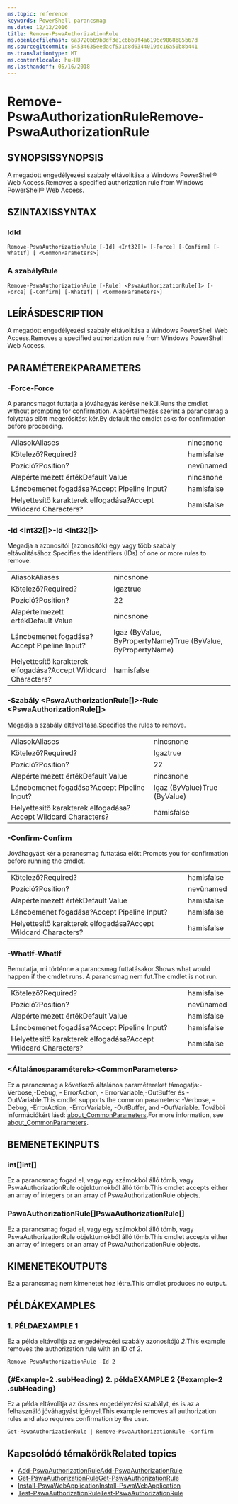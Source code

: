 ```yaml
---
ms.topic: reference
keywords: PowerShell parancsmag
ms.date: 12/12/2016
title: Remove-PswaAuthorizationRule
ms.openlocfilehash: 6a3720bb9b8df3e1c6bb9f4a6196c9868b85b67d
ms.sourcegitcommit: 54534635eedacf531d8d6344019dc16a50b8b441
ms.translationtype: MT
ms.contentlocale: hu-HU
ms.lasthandoff: 05/16/2018
---
```

# <a name="remove-pswaauthorizationrule"></a><span data-ttu-id="4d256-103">Remove-PswaAuthorizationRule</span><span class="sxs-lookup"><span data-stu-id="4d256-103">Remove-PswaAuthorizationRule</span></span>

## <a name="synopsis"></a><span data-ttu-id="4d256-104">SYNOPSIS</span><span class="sxs-lookup"><span data-stu-id="4d256-104">SYNOPSIS</span></span>

<span data-ttu-id="4d256-105">A megadott engedélyezési szabály eltávolítása a Windows PowerShell® Web Access.</span><span class="sxs-lookup"><span data-stu-id="4d256-105">Removes a specified authorization rule from Windows PowerShell® Web Access.</span></span>

## <a name="syntax"></a><span data-ttu-id="4d256-106">SZINTAXIS</span><span class="sxs-lookup"><span data-stu-id="4d256-106">SYNTAX</span></span>

### <a name="id"></a><span data-ttu-id="4d256-107">Id</span><span class="sxs-lookup"><span data-stu-id="4d256-107">Id</span></span>
```
Remove-PswaAuthorizationRule [-Id] <Int32[]> [-Force] [-Confirm] [-WhatIf] [ <CommonParameters>]
```

### <a name="rule"></a><span data-ttu-id="4d256-108">A szabály</span><span class="sxs-lookup"><span data-stu-id="4d256-108">Rule</span></span>
```
Remove-PswaAuthorizationRule [-Rule] <PswaAuthorizationRule[]> [-Force] [-Confirm] [-WhatIf] [ <CommonParameters>]
```

## <a name="description"></a><span data-ttu-id="4d256-109">LEÍRÁS</span><span class="sxs-lookup"><span data-stu-id="4d256-109">DESCRIPTION</span></span>

<span data-ttu-id="4d256-110">A megadott engedélyezési szabály eltávolítása a Windows PowerShell Web Access.</span><span class="sxs-lookup"><span data-stu-id="4d256-110">Removes a specified authorization rule from Windows PowerShell Web Access.</span></span>

## <a name="parameters"></a><span data-ttu-id="4d256-111">PARAMÉTEREK</span><span class="sxs-lookup"><span data-stu-id="4d256-111">PARAMETERS</span></span>

### <a name="-force"></a><span data-ttu-id="4d256-112">-Force</span><span class="sxs-lookup"><span data-stu-id="4d256-112">-Force</span></span>

<span data-ttu-id="4d256-113">A parancsmagot futtatja a jóváhagyás kérése nélkül.</span><span class="sxs-lookup"><span data-stu-id="4d256-113">Runs the cmdlet without prompting for confirmation.</span></span> <span data-ttu-id="4d256-114">Alapértelmezés szerint a parancsmag a folytatás előtt megerősítést kér.</span><span class="sxs-lookup"><span data-stu-id="4d256-114">By default the cmdlet asks for confirmation before proceeding.</span></span>

|||
|-|-|
| <span data-ttu-id="4d256-115">Aliasok</span><span class="sxs-lookup"><span data-stu-id="4d256-115">Aliases</span></span>                              | <span data-ttu-id="4d256-116">nincs</span><span class="sxs-lookup"><span data-stu-id="4d256-116">none</span></span>                                 |
| <span data-ttu-id="4d256-117">Kötelező?</span><span class="sxs-lookup"><span data-stu-id="4d256-117">Required?</span></span>                            | <span data-ttu-id="4d256-118">hamis</span><span class="sxs-lookup"><span data-stu-id="4d256-118">false</span></span>                                |
| <span data-ttu-id="4d256-119">Pozíció?</span><span class="sxs-lookup"><span data-stu-id="4d256-119">Position?</span></span>                            | <span data-ttu-id="4d256-120">nevű</span><span class="sxs-lookup"><span data-stu-id="4d256-120">named</span></span>                                |
| <span data-ttu-id="4d256-121">Alapértelmezett érték</span><span class="sxs-lookup"><span data-stu-id="4d256-121">Default Value</span></span>                        | <span data-ttu-id="4d256-122">nincs</span><span class="sxs-lookup"><span data-stu-id="4d256-122">none</span></span>                                 |
| <span data-ttu-id="4d256-123">Láncbemenet fogadása?</span><span class="sxs-lookup"><span data-stu-id="4d256-123">Accept Pipeline Input?</span></span>               | <span data-ttu-id="4d256-124">hamis</span><span class="sxs-lookup"><span data-stu-id="4d256-124">false</span></span>                                |
| <span data-ttu-id="4d256-125">Helyettesítő karakterek elfogadása?</span><span class="sxs-lookup"><span data-stu-id="4d256-125">Accept Wildcard Characters?</span></span>          | <span data-ttu-id="4d256-126">hamis</span><span class="sxs-lookup"><span data-stu-id="4d256-126">false</span></span>                                |

### <a name="-id-ltint32gt"></a><span data-ttu-id="4d256-127">-Id &lt;Int32\[\]&gt;</span><span class="sxs-lookup"><span data-stu-id="4d256-127">-Id &lt;Int32\[\]&gt;</span></span>

<span data-ttu-id="4d256-128">Megadja a azonosítói (azonosítók) egy vagy több szabály eltávolításához.</span><span class="sxs-lookup"><span data-stu-id="4d256-128">Specifies the identifiers (IDs) of one or more rules to remove.</span></span>

|||
|-|-|
| <span data-ttu-id="4d256-129">Aliasok</span><span class="sxs-lookup"><span data-stu-id="4d256-129">Aliases</span></span>                              | <span data-ttu-id="4d256-130">nincs</span><span class="sxs-lookup"><span data-stu-id="4d256-130">none</span></span>                                 |
| <span data-ttu-id="4d256-131">Kötelező?</span><span class="sxs-lookup"><span data-stu-id="4d256-131">Required?</span></span>                            | <span data-ttu-id="4d256-132">Igaz</span><span class="sxs-lookup"><span data-stu-id="4d256-132">true</span></span>                                 |
| <span data-ttu-id="4d256-133">Pozíció?</span><span class="sxs-lookup"><span data-stu-id="4d256-133">Position?</span></span>                            | <span data-ttu-id="4d256-134">2</span><span class="sxs-lookup"><span data-stu-id="4d256-134">2</span></span>                                    |
| <span data-ttu-id="4d256-135">Alapértelmezett érték</span><span class="sxs-lookup"><span data-stu-id="4d256-135">Default Value</span></span>                        | <span data-ttu-id="4d256-136">nincs</span><span class="sxs-lookup"><span data-stu-id="4d256-136">none</span></span>                                 |
| <span data-ttu-id="4d256-137">Láncbemenet fogadása?</span><span class="sxs-lookup"><span data-stu-id="4d256-137">Accept Pipeline Input?</span></span>               | <span data-ttu-id="4d256-138">Igaz (ByValue, ByPropertyName)</span><span class="sxs-lookup"><span data-stu-id="4d256-138">True (ByValue, ByPropertyName)</span></span>       |
| <span data-ttu-id="4d256-139">Helyettesítő karakterek elfogadása?</span><span class="sxs-lookup"><span data-stu-id="4d256-139">Accept Wildcard Characters?</span></span>          | <span data-ttu-id="4d256-140">hamis</span><span class="sxs-lookup"><span data-stu-id="4d256-140">false</span></span>                                |

### <a name="-rule-ltpswaauthorizationrulegt"></a><span data-ttu-id="4d256-141">-Szabály &lt;PswaAuthorizationRule\[\]&gt;</span><span class="sxs-lookup"><span data-stu-id="4d256-141">-Rule &lt;PswaAuthorizationRule\[\]&gt;</span></span>

<span data-ttu-id="4d256-142">Megadja a szabály eltávolítása.</span><span class="sxs-lookup"><span data-stu-id="4d256-142">Specifies the rules to remove.</span></span>

|||
|-|-|
| <span data-ttu-id="4d256-143">Aliasok</span><span class="sxs-lookup"><span data-stu-id="4d256-143">Aliases</span></span>                              | <span data-ttu-id="4d256-144">nincs</span><span class="sxs-lookup"><span data-stu-id="4d256-144">none</span></span>                                 |
| <span data-ttu-id="4d256-145">Kötelező?</span><span class="sxs-lookup"><span data-stu-id="4d256-145">Required?</span></span>                            | <span data-ttu-id="4d256-146">Igaz</span><span class="sxs-lookup"><span data-stu-id="4d256-146">true</span></span>                                 |
| <span data-ttu-id="4d256-147">Pozíció?</span><span class="sxs-lookup"><span data-stu-id="4d256-147">Position?</span></span>                            | <span data-ttu-id="4d256-148">2</span><span class="sxs-lookup"><span data-stu-id="4d256-148">2</span></span>                                    |
| <span data-ttu-id="4d256-149">Alapértelmezett érték</span><span class="sxs-lookup"><span data-stu-id="4d256-149">Default Value</span></span>                        | <span data-ttu-id="4d256-150">nincs</span><span class="sxs-lookup"><span data-stu-id="4d256-150">none</span></span>                                 |
| <span data-ttu-id="4d256-151">Láncbemenet fogadása?</span><span class="sxs-lookup"><span data-stu-id="4d256-151">Accept Pipeline Input?</span></span>               | <span data-ttu-id="4d256-152">Igaz (ByValue)</span><span class="sxs-lookup"><span data-stu-id="4d256-152">True (ByValue)</span></span>                       |
| <span data-ttu-id="4d256-153">Helyettesítő karakterek elfogadása?</span><span class="sxs-lookup"><span data-stu-id="4d256-153">Accept Wildcard Characters?</span></span>          | <span data-ttu-id="4d256-154">hamis</span><span class="sxs-lookup"><span data-stu-id="4d256-154">false</span></span>                                |

### <a name="-confirm"></a><span data-ttu-id="4d256-155">-Confirm</span><span class="sxs-lookup"><span data-stu-id="4d256-155">-Confirm</span></span>

<span data-ttu-id="4d256-156">Jóváhagyást kér a parancsmag futtatása előtt.</span><span class="sxs-lookup"><span data-stu-id="4d256-156">Prompts you for confirmation before running the cmdlet.</span></span>

|||
|-|-|
| <span data-ttu-id="4d256-157">Kötelező?</span><span class="sxs-lookup"><span data-stu-id="4d256-157">Required?</span></span>                            | <span data-ttu-id="4d256-158">hamis</span><span class="sxs-lookup"><span data-stu-id="4d256-158">false</span></span>                                |
| <span data-ttu-id="4d256-159">Pozíció?</span><span class="sxs-lookup"><span data-stu-id="4d256-159">Position?</span></span>                            | <span data-ttu-id="4d256-160">nevű</span><span class="sxs-lookup"><span data-stu-id="4d256-160">named</span></span>                                |
| <span data-ttu-id="4d256-161">Alapértelmezett érték</span><span class="sxs-lookup"><span data-stu-id="4d256-161">Default Value</span></span>                        | <span data-ttu-id="4d256-162">hamis</span><span class="sxs-lookup"><span data-stu-id="4d256-162">false</span></span>                                |
| <span data-ttu-id="4d256-163">Láncbemenet fogadása?</span><span class="sxs-lookup"><span data-stu-id="4d256-163">Accept Pipeline Input?</span></span>               | <span data-ttu-id="4d256-164">hamis</span><span class="sxs-lookup"><span data-stu-id="4d256-164">false</span></span>                                |
| <span data-ttu-id="4d256-165">Helyettesítő karakterek elfogadása?</span><span class="sxs-lookup"><span data-stu-id="4d256-165">Accept Wildcard Characters?</span></span>          | <span data-ttu-id="4d256-166">hamis</span><span class="sxs-lookup"><span data-stu-id="4d256-166">false</span></span>                                |

### <a name="-whatif"></a><span data-ttu-id="4d256-167">-WhatIf</span><span class="sxs-lookup"><span data-stu-id="4d256-167">-WhatIf</span></span>

<span data-ttu-id="4d256-168">Bemutatja, mi történne a parancsmag futtatásakor.</span><span class="sxs-lookup"><span data-stu-id="4d256-168">Shows what would happen if the cmdlet runs.</span></span> <span data-ttu-id="4d256-169">A parancsmag nem fut.</span><span class="sxs-lookup"><span data-stu-id="4d256-169">The cmdlet is not run.</span></span>

|||
|-|-|
| <span data-ttu-id="4d256-170">Kötelező?</span><span class="sxs-lookup"><span data-stu-id="4d256-170">Required?</span></span>                            | <span data-ttu-id="4d256-171">hamis</span><span class="sxs-lookup"><span data-stu-id="4d256-171">false</span></span>                                |
| <span data-ttu-id="4d256-172">Pozíció?</span><span class="sxs-lookup"><span data-stu-id="4d256-172">Position?</span></span>                            | <span data-ttu-id="4d256-173">nevű</span><span class="sxs-lookup"><span data-stu-id="4d256-173">named</span></span>                                |
| <span data-ttu-id="4d256-174">Alapértelmezett érték</span><span class="sxs-lookup"><span data-stu-id="4d256-174">Default Value</span></span>                        | <span data-ttu-id="4d256-175">hamis</span><span class="sxs-lookup"><span data-stu-id="4d256-175">false</span></span>                                |
| <span data-ttu-id="4d256-176">Láncbemenet fogadása?</span><span class="sxs-lookup"><span data-stu-id="4d256-176">Accept Pipeline Input?</span></span>               | <span data-ttu-id="4d256-177">hamis</span><span class="sxs-lookup"><span data-stu-id="4d256-177">false</span></span>                                |
| <span data-ttu-id="4d256-178">Helyettesítő karakterek elfogadása?</span><span class="sxs-lookup"><span data-stu-id="4d256-178">Accept Wildcard Characters?</span></span>          | <span data-ttu-id="4d256-179">hamis</span><span class="sxs-lookup"><span data-stu-id="4d256-179">false</span></span>                                |

### <a name="ltcommonparametersgt"></a><span data-ttu-id="4d256-180">&lt;Általánosparaméterek&gt;</span><span class="sxs-lookup"><span data-stu-id="4d256-180">&lt;CommonParameters&gt;</span></span>

<span data-ttu-id="4d256-181">Ez a parancsmag a következő általános paramétereket támogatja:-Verbose,-Debug, - ErrorAction, - ErrorVariable,-OutBuffer és - OutVariable.</span><span class="sxs-lookup"><span data-stu-id="4d256-181">This cmdlet supports the common parameters: -Verbose, -Debug, -ErrorAction, -ErrorVariable, -OutBuffer, and -OutVariable.</span></span>
<span data-ttu-id="4d256-182">További információkért lásd: [about_CommonParameters](http://go.microsoft.com/fwlink/p/?LinkID=113216).</span><span class="sxs-lookup"><span data-stu-id="4d256-182">For more information, see [about_CommonParameters](http://go.microsoft.com/fwlink/p/?LinkID=113216).</span></span>

## <a name="inputs"></a><span data-ttu-id="4d256-183">BEMENETEK</span><span class="sxs-lookup"><span data-stu-id="4d256-183">INPUTS</span></span>

### <a name="int"></a><span data-ttu-id="4d256-184">int\[\]</span><span class="sxs-lookup"><span data-stu-id="4d256-184">int\[\]</span></span>

<span data-ttu-id="4d256-185">Ez a parancsmag fogad el, vagy egy számokból álló tömb, vagy PswaAuthorizationRule objektumokból álló tömb.</span><span class="sxs-lookup"><span data-stu-id="4d256-185">This cmdlet accepts either an array of integers or an array of PswaAuthorizationRule objects.</span></span>

### <a name="pswaauthorizationrule"></a><span data-ttu-id="4d256-186">PswaAuthorizationRule\[\]</span><span class="sxs-lookup"><span data-stu-id="4d256-186">PswaAuthorizationRule\[\]</span></span>

<span data-ttu-id="4d256-187">Ez a parancsmag fogad el, vagy egy számokból álló tömb, vagy PswaAuthorizationRule objektumokból álló tömb.</span><span class="sxs-lookup"><span data-stu-id="4d256-187">This cmdlet accepts either an array of integers or an array of PswaAuthorizationRule objects.</span></span>

## <a name="outputs"></a><span data-ttu-id="4d256-188">KIMENETEK</span><span class="sxs-lookup"><span data-stu-id="4d256-188">OUTPUTS</span></span>

<span data-ttu-id="4d256-189">Ez a parancsmag nem kimenetet hoz létre.</span><span class="sxs-lookup"><span data-stu-id="4d256-189">This cmdlet produces no output.</span></span>

## <a name="examples"></a><span data-ttu-id="4d256-190">PÉLDÁK</span><span class="sxs-lookup"><span data-stu-id="4d256-190">EXAMPLES</span></span>

### <a name="example-1"></a><span data-ttu-id="4d256-191">1. PÉLDA</span><span class="sxs-lookup"><span data-stu-id="4d256-191">EXAMPLE 1</span></span>

<span data-ttu-id="4d256-192">Ez a példa eltávolítja az engedélyezési szabály azonosítójú *2*.</span><span class="sxs-lookup"><span data-stu-id="4d256-192">This example removes the authorization rule with an ID of *2*.</span></span>

```
Remove-PswaAuthorizationRule –Id 2
```

### <a name="example-2-example-2-subheading"></a><span data-ttu-id="4d256-193">{#Example-2 .subHeading} 2. példa</span><span class="sxs-lookup"><span data-stu-id="4d256-193">EXAMPLE 2 {#example-2 .subHeading}</span></span>

<span data-ttu-id="4d256-194">Ez a példa eltávolítja az összes engedélyezési szabályt, és is az a felhasználó jóváhagyást igényel.</span><span class="sxs-lookup"><span data-stu-id="4d256-194">This example removes all authorization rules and also requires confirmation by the user.</span></span>

```
Get-PswaAuthorizationRule | Remove-PswaAuthorizationRule -Confirm
```

## <a name="related-topics"></a><span data-ttu-id="4d256-195">Kapcsolódó témakörök</span><span class="sxs-lookup"><span data-stu-id="4d256-195">Related topics</span></span>

- [<span data-ttu-id="4d256-196">Add-PswaAuthorizationRule</span><span class="sxs-lookup"><span data-stu-id="4d256-196">Add-PswaAuthorizationRule</span></span>](add-pswaauthorizationrule.md)
- [<span data-ttu-id="4d256-197">Get-PswaAuthorizationRule</span><span class="sxs-lookup"><span data-stu-id="4d256-197">Get-PswaAuthorizationRule</span></span>](get-pswaauthorizationrule.md)
- [<span data-ttu-id="4d256-198">Install-PswaWebApplication</span><span class="sxs-lookup"><span data-stu-id="4d256-198">Install-PswaWebApplication</span></span>](install-pswawebapplication.md)
- [<span data-ttu-id="4d256-199">Test-PswaAuthorizationRule</span><span class="sxs-lookup"><span data-stu-id="4d256-199">Test-PswaAuthorizationRule</span></span>](test-pswaauthorizationrule.md)